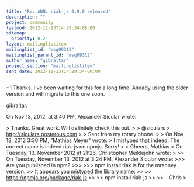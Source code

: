 ```yaml
---
title: "Re: ANN: riak-js 0.9.0 released"
description: ""
project: community
lastmod: 2012-11-13T14:29:34-08:00
sitemap:
  priority: 0.2
layout: mailinglistitem
mailinglist_id: "msg09313"
mailinglist_parent_id: "msg09312"
author_name: "gibraltar"
project_section: "mailinglistitem"
sent_date: 2012-11-13T14:29:34-08:00
---
```


+1 Thanks. I've been waiting for this for a long time. Already using the older 
version and will migrate to this one soon.

gibraltar.

On Nov 13, 2012, at 3:40 PM, Alexander Sicular  wrote:

&gt; Thanks. Great work. Will definitely check this out.
&gt; 
&gt; @siculars
&gt; http://siculars.posterous.com
&gt; 
&gt; Sent from my rotary phone.
&gt; 
&gt; On Nov 13, 2012 3:30 PM, "Mathias Meyer"  wrote:
&gt; I mistyped that indeed. The correct name is indeed riak-js on npmjs. Sorry!
&gt; 
&gt; Cheers, Mathias
&gt; On Tuesday, 13. November 2012 at 21:26, Christopher Meiklejohn wrote:
&gt; 
&gt;&gt; On Tuesday, November 13, 2012 at 3:24 PM, Alexander Sicular wrote:
&gt;&gt;&gt; Are you published in npm?
&gt;&gt;&gt; 
&gt;&gt;&gt; npm install riak is for the mranney version.
&gt;&gt; It appears you mistyped the library name:
&gt;&gt; 
&gt;&gt; https://npmjs.org/package/riak-js
&gt;&gt; 
&gt;&gt; npm install riak-js
&gt;&gt; 
&gt;&gt; - Chris
&gt; 


